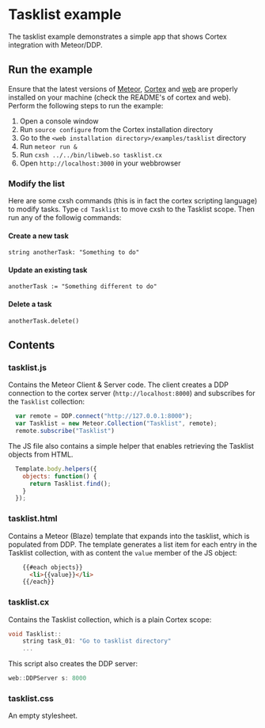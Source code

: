 # Tasklist example
The tasklist example demonstrates a simple app that shows Cortex integration with Meteor/DDP. 

## Run the example
Ensure that the latest versions of [Meteor](https://www.meteor.com/install), [Cortex](http://www.github.com/cortexlang/cortex) and [web](http://www.github.com/cortexlang/web)
are properly installed on your machine (check the README's of cortex and web). Perform the following steps to run the example:

1. Open a console window
2. Run `source configure` from the Cortex installation directory
3. Go to the `<web installation directory>/examples/tasklist` directory
4. Run `meteor run &`
5. Run `cxsh ../../bin/libweb.so tasklist.cx`
6. Open `http://localhost:3000` in your webbrowser

### Modify the list
Here are some cxsh commands (this is in fact the cortex scripting language) to modify tasks. Type `cd Tasklist` to move cxsh
to the Tasklist scope. Then run any of the followig commands:

#### Create a new task
```
string anotherTask: "Something to do"
```

#### Update an existing task
```
anotherTask := "Something different to do"
```

#### Delete a task
```
anotherTask.delete()
```

## Contents

### tasklist.js
Contains the Meteor Client & Server code. The client creates a DDP connection to the cortex server (`http://localhost:8000`) and subscribes for the `Tasklist` collection:
```JavaScript
  var remote = DDP.connect("http://127.0.0.1:8000");
  var Tasklist = new Meteor.Collection("Tasklist", remote);
  remote.subscribe("Tasklist")
```
The JS file also contains a simple helper that enables retrieving the Tasklist objects from HTML.
```JavaScript
  Template.body.helpers({
    objects: function() {
      return Tasklist.find();
    }
  });
```

### tasklist.html
Contains a Meteor (Blaze) template that expands into the tasklist, which is populated from DDP. The template generates a list item for each entry in the Tasklist collection, with as content the `value` member of the JS object:
```HTML
    {{#each objects}}
      <li>{{value}}</li>
    {{/each}}
```

### tasklist.cx
Contains the Tasklist collection, which is a plain Cortex scope:
```C++
void Tasklist::
    string task_01: "Go to tasklist directory"
    ...
```
This script also creates the DDP server:
```C++
web::DDPServer s: 8000
```

### tasklist.css
An empty stylesheet.
